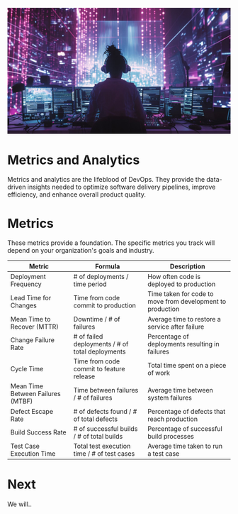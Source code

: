 ![banner](images/5.jpg)
# Metrics and Analytics

Metrics and analytics are the lifeblood of DevOps. They provide the data-driven insights needed to optimize software delivery pipelines, improve efficiency, and enhance overall product quality.

# Metrics
These metrics provide a foundation. The specific metrics you track will depend on your organization's goals and industry.

| Metric                              | Formula                                          | Description                                                |
|-------------------------------------|--------------------------------------------------|------------------------------------------------------------|
| Deployment Frequency                | # of deployments / time period                   | How often code is deployed to production                   |
| Lead Time for Changes               | Time from code commit to production              | Time taken for code to move from development to production |
| Mean Time to Recover (MTTR)         | Downtime / # of failures                         | Average time to restore a service after failure            |
| Change Failure Rate                 | # of failed deployments / # of total deployments | Percentage of deployments resulting in failures            |
| Cycle Time                          | Time from code commit to feature release         | Total time spent on a piece of work                        |
| Mean Time Between Failures (MTBF)   | Time between failures / # of failures            | Average time between system failures                       |
| Defect Escape Rate                  | # of defects found / # of total defects          | Percentage of defects that reach production                |
| Build Success Rate                  | # of successful builds / # of total builds       | Percentage of successful build processes                   |
| Test Case Execution Time            | Total test execution time / # of test cases      | Average time taken to run a test case                      |

# Next
We will..





